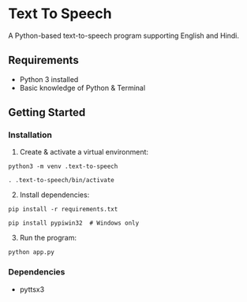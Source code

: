 # Text To Speech

A Python-based text-to-speech program supporting English and Hindi.

## Requirements
- Python 3 installed
- Basic knowledge of Python & Terminal

<!-- GETTING STARTED -->
## Getting Started

### Installation

1. Create & activate a virtual environment:
```
python3 -m venv .text-to-speech
```
```
. .text-to-speech/bin/activate
```

2. Install dependencies:

```
pip install -r requirements.txt  
```

```
pip install pypiwin32  # Windows only  
```

3. Run the program:

```
python app.py
```

### Dependencies
- pyttsx3
